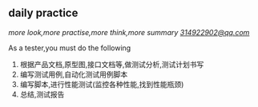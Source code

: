 ## daily practice
 
*more look,more practise,more think,more summary [314922902@qq.com](mailto:314922902@qq.com)*

As a tester,you must do the following

1. 根据产品文档,原型图,接口文档等,做测试分析,测试计划书写
2. 编写测试用例,自动化测试用例脚本
3. 编写脚本,进行性能测试(监控各种性能,找到性能瓶颈)
4. 总结,测试报告



